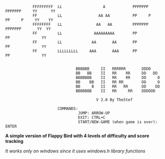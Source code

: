 
                                                                                                                                                     
                                                                                                                                                     
                FFFFFFFFF  LL                  A            PPPPPPP      PPPPPPP     YY      YY                                    
                FF         LL                AA AA          PP     P     PP     P     YY    YY                                    
                FFFFFFFF   LL               AA   AA         PPPPPPP      PPPPPPP       YY  YY                                      
                FF         LL              AAAAAAAAA        PP           PP              YY                                        
                FF         LL             AA       AA       PP           PP              YY                                        
                FF         LLLLLLLLL     AAA       AAA      PP           PP              YY                                        
                                                                                                                                                     
                                                                                                                                   
                                   BBBBBB     II   RRRRRR       DDDD                                                               
                                   BB   BB    II   RR    RR     DD   DD                                                            
                                   BBBBBBB    II   RR    RR     DD     D                                                           
                                   BB    BB   II   RR RR        DD     D                                                           
                                   BB     B   II   RR   RR      DD    DD                                                           
                                   BBBBBBB    II   RR     RR    DDDDDD                                                             
                                                                                                                                   
                                            V 2.0 By TheStef                                                                       
                                                                                                                                   
                           COMMANDS:                                                                                               
                                    JUMP: ARROW-UP                                                                                
                                    EXIT: CTRL+C                                                                                  
                                    START/NEW-GAME (when game is over): ENTER                                                      
                                                                                                                                   
                                                                                                                                                     
                                                                                                                                                     

                                                                                                                                                       
                                                                                                                                                       

**A simple version of Flappy Bird with 4 levels of difficulty and score tracking**

*It works only on windows since it uses windows.h library functions*



